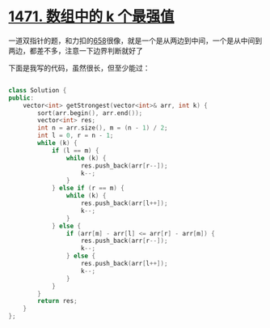 # [1471. 数组中的 k 个最强值](https://leetcode.cn/problems/the-k-strongest-values-in-an-array/description/)

一道双指针的题，和力扣的[658](https://leetcode.cn/problems/find-k-closest-elements/description/)很像，就是一个是从两边到中间，一个是从中间到两边，都差不多，注意一下边界判断就好了

下面是我写的代码，虽然很长，但至少能过：

```cpp

class Solution {
public:
    vector<int> getStrongest(vector<int>& arr, int k) {
        sort(arr.begin(), arr.end());
        vector<int> res;
        int n = arr.size(), m = (n - 1) / 2;
        int l = 0, r = n - 1;
        while (k) {
            if (l == m) {
                while (k) {
                    res.push_back(arr[r--]);
                    k--;
                }
            } else if (r == m) {
                while (k) {
                    res.push_back(arr[l++]);
                    k--;
                }
            } else {
                if (arr[m] - arr[l] <= arr[r] - arr[m]) {
                    res.push_back(arr[r--]);
                    k--;
                } else {
                    res.push_back(arr[l++]);
                    k--;
                }
            }
        }
        return res;
    }
};
```
